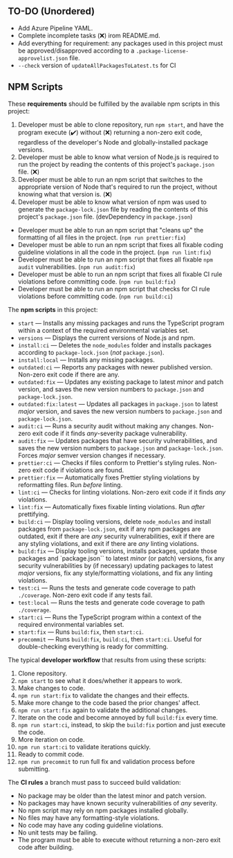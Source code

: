 ## TO-DO (Unordered)

-   Add Azure Pipeline YAML.
-   Complete incomplete tasks (❌) irom README.md.
-   Add everything for requirement: any packages used in this project must be approved/disapproved according to a `.package-license-approvelist.json` file.
-   `--check` version of `updateAllPackagesToLatest.ts` for CI

## NPM Scripts

These **requirements** should be fulfilled by the available npm scripts in this project:

1. Developer must be able to clone repository, run `npm start`, and have the program execute (✔️) without (❌) returning a non-zero exit code, regardless of the developer's Node and globally-installed package versions.
2. Developer must be able to know what version of Node.js is required to run the project by reading the contents of this project's `package.json` file. (❌)
3. Developer must be able to run an npm script that switches to the appropriate version of Node that's required to run the project, without knowing what that version is. (❌)
4. Developer must be able to know what version of npm was used to generate the `package-lock.json` file by reading the contents of this project's `package.json` file.
   (devDependency in `package.json`)

-   Developer must be able to run an npm script that "cleans up" the formatting of all files in the project.
    (`npm run prettier:fix`)
-   Developer must be able to run an npm script that fixes all fixable coding guideline violations in all the code in the project.
    (`npm run lint:fix`)
-   Developer must be able to run an npm script that fixes all fixable `npm audit` vulnerabilities.
    (`npm run audit:fix`)
-   Developer must be able to run an npm script that fixes all fixable CI rule violations before committing code.
    (`npm run build:fix`)
-   Developer must be able to run an npm script that checks for CI rule violations before committing code.
    (`npm run build:ci`)

The **npm scripts** in this project:

-   `start` — Installs any missing packages and runs the TypeScript program within a context of the required environmental variables set.
-   `versions` — Displays the current versions of Node.js and npm.
-   `install:ci` — Deletes the `node_modules` folder and installs packages according to `package-lock.json` (_not_ `package.json`).
-   `install:local` — Installs any missing packages.
-   `outdated:ci` — Reports any packages with newer published version. Non-zero exit code if there are any.
-   `outdated:fix` — Updates any existing package to latest _minor_ and patch version, and saves the new version numbers to `package.json` and `package-lock.json`.
-   `outdated:fix:latest` — Updates all packages in `package.json` to latest _major_ version, and saves the new version numbers to `package.json` and `package-lock.json`.
-   `audit:ci` — Runs a security audit without making any changes. Non-zero exit code if it finds _any_-severity package vulnerability.
-   `audit:fix` — Updates packages that have security vulnerabilities, and saves the new version numbers to `package.json` and `package-lock.json`. Forces _major_ semver version changes if necessary.
-   `prettier:ci` — Checks if files conform to Prettier's styling rules. Non-zero exit code if violations are found.
-   `prettier:fix` — Automatically fixes Prettier styling violations by reformatting files. Run _before_ linting.
-   `lint:ci` — Checks for linting violations. Non-zero exit code if it finds _any_ violations.
-   `lint:fix` — Automatically fixes fixable linting violations. Run _after_ prettifying.
-   `build:ci` — Display tooling versions, delete `node_modules` and install packages from `package-lock.json`, exit if any npm packages are outdated, exit if there are _any_ security vulnerabilities, exit if there are any styling violations, and exit if there are _any_ linting violations.
-   `build:fix` — Display tooling versions, installs packages, update those packages and `package.json`` to latest _minor_ (or patch) versions, fix any security vulnerabilities by (if necessary) updating packages to latest _major_ versions, fix any style/formatting violations, and fix any linting violations.
-   `test:ci` — Runs the tests and generate code coverage to path `./coverage`. Non-zero exit code if any tests fail.
-   `test:local` — Runs the tests and generate code coverage to path `./coverage`.
-   `start:ci` — Runs the TypeScript program within a context of the required environmental variables set.
-   `start:fix` — Runs `build:fix`, then `start:ci`.
-   `precommit` — Runs `build:fix`, `build:ci`, then `start:ci`. Useful for double-checking everything is ready for committing.

The typical **developer workflow** that results from using these scripts:

1. Clone repository.
2. `npm start` to see what it does/whether it appears to work.
3. Make changes to code.
4. `npm run start:fix` to validate the changes and their effects.
5. Make more change to the code based the prior changes' affect.
6. `npm run start:fix` again to validate the additional changes.
7. Iterate on the code and become annoyed by full `build:fix` every time.
8. `npm run start:ci`, instead, to skip the `build:fix` portion and just execute the code.
9. More iteration on code.
10. `npm run start:ci` to validate iterations quickly.
11. Ready to commit code.
12. `npm run precommit` to run full fix and validation process before submitting.

The **CI rules** a branch must pass to succeed build validation:

-   No package may be older than the latest minor and patch version.
-   No packages may have known security vulnerabilities of _any_ severity.
-   No npm script may rely on npm packages installed globally.
-   No files may have any formatting-style violations.
-   No code may have any coding guideline violations.
-   No unit tests may be failing.
-   The program must be able to execute without returning a non-zero exit code after building.
